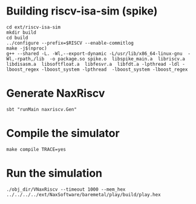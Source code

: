 # Building riscv-isa-sim (spike)

```shell
cd ext/riscv-isa-sim
mkdir build
cd build
../configure --prefix=$RISCV --enable-commitlog 
make -j$(nproc)
g++ --shared -L. -Wl,--export-dynamic -L/usr/lib/x86_64-linux-gnu  -Wl,-rpath,/lib  -o package.so spike.o  libspike_main.a  libriscv.a  libdisasm.a  libsoftfloat.a  libfesvr.a  libfdt.a -lpthread -ldl -lboost_regex -lboost_system -lpthread  -lboost_system -lboost_regex
```

# Generate NaxRiscv

```shell
sbt "runMain naxriscv.Gen"
```

# Compile the simulator

```shell
make compile TRACE=yes
```

# Run the simulation

```shell
./obj_dir/VNaxRiscv --timeout 1000 --mem_hex ../../../../ext/NaxSoftware/baremetal/play/build/play.hex
```
